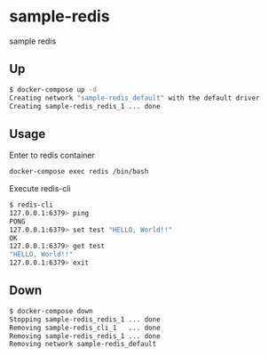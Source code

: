 # sample-redis

sample redis

## Up

```bash
$ docker-compose up -d
Creating network "sample-redis_default" with the default driver
Creating sample-redis_redis_1 ... done
```

## Usage

Enter to redis container

```bash
docker-compose exec redis /bin/bash
```

Execute redis-cli

```bash
$ redis-cli
127.0.0.1:6379> ping
PONG
127.0.0.1:6379> set test "HELLO, World!!"
OK
127.0.0.1:6379> get test
"HELLO, World!!"
127.0.0.1:6379> exit
```

## Down

```bash
$ docker-compose down
Stopping sample-redis_redis_1 ... done
Removing sample-redis_cli_1   ... done
Removing sample-redis_redis_1 ... done
Removing network sample-redis_default
```
